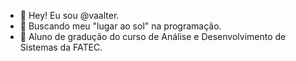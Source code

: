 - 👋 Hey! Eu sou @vaalter.
- 👀 Buscando meu "lugar ao sol" na programação.
- 🌱 Aluno de gradução do curso de Análise e Desenvolvimento de Sistemas da FATEC.
